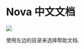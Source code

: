 # Nova 中文文档

![](https://dd-static.jd.com/ddimg/jfs/t1/83541/29/16953/563255/634a4fc5E253f5b44/d32258557e8e8ec7.png)

使用左边的目录来选择帮助文档.